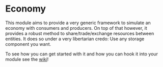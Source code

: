 # Economy

This module aims to provide a very generic framework to simulate an economy with consumers and producers. On top of that however, it provides a robust method to share/trade/exchange resources between entities. It does so under a very libertarian credo: Use any storage component you want.

To see how you can get started with it and how you can hook it into your module see the [wiki](https://github.com/Terasology/Economy/wiki)! 
